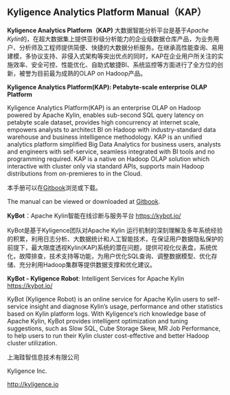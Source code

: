 ## Kyligence Analytics Platform Manual（KAP）

**Kyligence Analytics Platform（KAP)** 大数据智能分析平台是基于*Apache Kylin*的，在超大数据集上提供亚秒级分析能力的企业级数据仓库产品，为业务用户、分析师及工程师提供简便、快捷的大数据分析服务。在继承高性能查询、易用建模，多协议支持、非侵入式架构等突出优点的同时，KAP在企业用户所关注的实施效率、安全可控、性能优化、自助式敏捷BI、系统监控等方面进行了全方位的创新，被誉为目前最为成熟的OLAP on Hadoop产品。

**Kyligence Analytics Platform(KAP): Petabyte-scale enterprise OLAP Platform** 

Kyligence Analytics Platform(KAP) is an enterprise OLAP on Hadoop powered by Apache Kylin, enables sub-second SQL query latency on petabyte scale dataset, provides high concurrency at internet scale, empowers analysts to architect BI on Hadoop with industry-standard data warehouse and business intelligence methodology. KAP is an unified analytics platform simplified Big Data Analytics for business users, analysts and engineers with self-service, seamless integrated with BI tools and no programming required. KAP is a native on Hadoop OLAP solution which interactive with cluster only via standard APIs, supports main Hadoop distributions from on-premieres to in the Cloud.

本手册可以在[Gitbook](https://www.gitbook.com/book/kyligence/kap-manual)浏览或下载。

The manual can be viewed or downloaded at [Gitbook](https://www.gitbook.com/book/kyligence/kap-manual).



**KyBot**：Apache Kylin智能在线诊断与服务平台  https://kybot.io/

KyBot是基于Kyligence团队对Apache Kylin 运行机制的深刻理解及多年系统经验的积累，利用日志分析、大数据统计和人工智能技术，在保证用户数据隐私保护的前提下，最大限度透视Kylin(KAP)系统的潜在问题，提供可视化仪表盘，系统优化，故障排查，技术支持等功能，为用户优化SQL查询、调整数据模型、优化存储、充分利用Hadoop集群等提供数据支撑和优化建议。

**KyBot - Kyligence Robot**: Intelligent Services for Apache Kylin https://kybot.io/

KyBot (Kyligence Robot) is an online service for Apache Kylin users to self-service insight and diagnose Kylin’s usage, performance and other statistics based on Kylin platform logs. With Kyligence’s rich knowledge base of Apache Kylin, KyBot provides intelligent optimization and tuning suggestions, such as Slow SQL, Cube Storage Skew, MR Job Performance, to help users to run their Kylin cluster cost-effective and better Hadoop cluster utilization.



上海跬智信息技术有限公司

Kyligence Inc.

http://kyligence.io